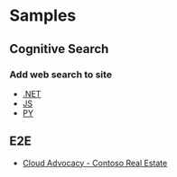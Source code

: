 # Samples

## Cognitive Search

### Add web search to site

* [.NET](https://github.com/Azure-Samples/azure-search-dotnet-samples)
* [JS](https://github.com/Azure-Samples/azure-search-javascript-samples)
* [PY](https://github.com/Azure-Samples/azure-search-python-samples)

## E2E

* [Cloud Advocacy - Contoso Real Estate](https://github.com/contoso-real-estate/contoso-real-estate)
